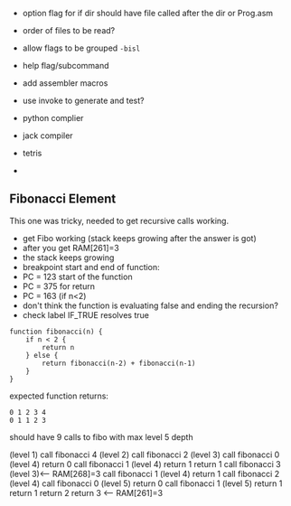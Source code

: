 * option flag for if dir should have file called after the dir or Prog.asm
* order of files to be read?

* allow flags to be grouped `-bisl`
* help flag/subcommand
* add assembler macros
* use invoke to generate and test?
* python complier
* jack compiler
* tetris
* 


## Fibonacci Element

This one was tricky, needed to get recursive calls working.

* get Fibo working (stack keeps growing after the answer is got)
* after you get RAM[261]=3
* the stack keeps growing
* breakpoint start and end of function:
* PC = 123 start of the function
* PC = 375 for return
* PC = 163 (if n<2)
* don't think the function is evaluating false and ending the recursion?
* check label IF_TRUE resolves true

```
function fibonacci(n) {
    if n < 2 {
        return n
    } else {
        return fibonacci(n-2) + fibonacci(n-1)
    }
}
```

expected function returns:

```
0 1 2 3 4
0 1 1 2 3
```

should have 9 calls to fibo
with max level 5 depth

(level 1)
call fibonacci 4 
    (level 2)
    call fibonacci 2 
        (level 3)
        call fibonacci 0 
            (level 4)
            return 0
        call fibonacci 1 
            (level 4)
            return 1
        return 1
    call fibonacci 3 
        (level 3)<-- RAM[268]=3
        call fibonacci 1 
            (level 4)
            return 1
        call fibonacci 2 
            (level 4)
            call fibonacci 0 
                (level 5)
                return 0
            call fibonacci 1 
                (level 5)
                return 1
            return 1
        return 2
    return 3 <-- RAM[261]=3
